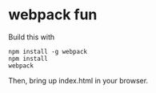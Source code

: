 # webpack fun

Build this with

```
npm install -g webpack
npm install
webpack
```

Then, bring up index.html in your browser.
